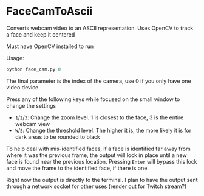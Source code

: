 # FaceCamToAscii
Converts webcam video to an ASCII representation.
Uses OpenCV to track a face and keep it centered

Must have OpenCV installed to run

Usage:
```python
python face_cam.py 0
```
The final parameter is the index of the camera, use 0 if you only have one video device

Press any of the following keys while focused on the small window to change the settings
- `1`/`2`/`3`: Change the zoom level. 1 is closest to the face, 3 is the entire webcam view
- `W`/`S`: Change the threshold level. The higher it is, the more likely it is for dark areas to be rounded to black

To help deal with mis-identified faces, if a face is identified far away from where it was the previous frame, the output will lock in place until a new face is found near the previous location. Pressing `Enter` will bypass this lock and move the frame to the identified face, if there is one.

Right now the output is directly to the terminal. 
I plan to have the output sent through a network socket for other uses (render out for Twitch stream?)
